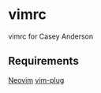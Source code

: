 # vimrc
vimrc for Casey Anderson

Requirements
-------------
[Neovim](https://neovim.io/)
[vim-plug](https://github.com/junegunn/vim-plug)

